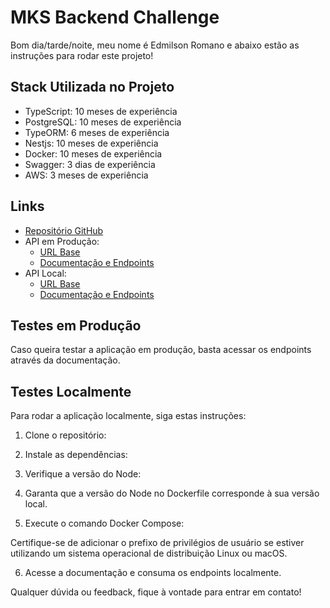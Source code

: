 # MKS Backend Challenge

Bom dia/tarde/noite, meu nome é Edmilson Romano e abaixo estão as instruções para rodar este projeto!

## Stack Utilizada no Projeto

- TypeScript: 10 meses de experiência
- PostgreSQL: 10 meses de experiência
- TypeORM: 6 meses de experiência
- Nestjs: 10 meses de experiência
- Docker: 10 meses de experiência
- Swagger: 3 dias de experiência
- AWS: 3 meses de experiência

## Links

- [Repositório GitHub](https://github.com/EdmilsonR0MANO/mks-backend-challenge)
- API em Produção:
  - [URL Base](http://15.228.170.50:3000)
  - [Documentação e Endpoints](http://15.228.170.50:3000/api)
- API Local:
  - [URL Base](http://localhost:3000)
  - [Documentação e Endpoints](http://localhost:3000/api)

## Testes em Produção

Caso queira testar a aplicação em produção, basta acessar os endpoints através da documentação.

## Testes Localmente

Para rodar a aplicação localmente, siga estas instruções:

1. Clone o repositório:

2. Instale as dependências:

3. Verifique a versão do Node:


4. Garanta que a versão do Node no Dockerfile corresponde à sua versão local.

5. Execute o comando Docker Compose:


Certifique-se de adicionar o prefixo de privilégios de usuário se estiver utilizando um sistema operacional de distribuição Linux ou macOS.

6. Acesse a documentação e consuma os endpoints localmente.

Qualquer dúvida ou feedback, fique à vontade para entrar em contato!



